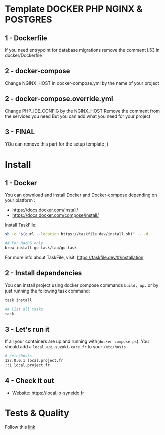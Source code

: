 # Template DOCKER PHP NGINX & POSTGRES
## 1 - Dockerfile
If you need entrypoint for database migrations remove the comment l.53 in docker/Dockerfile

## 2 - docker-compose
Change NGINX_HOST in docker-compose.yml by the name of your project

## 2 - docker-compose.override.yml
Change PHP_IDE_CONFIG by the NGINX_HOST
Remove the comment from the services you need
But you can add what you need for your project

## 3 - FINAL
YOu can remove this part for the setup template ;)

# Install
## 1 - Docker
You can download and install Docker and Docker-compose depending on your platform :

- https://docs.docker.com/install/
- https://docs.docker.com/compose/install/

Install TaskFile:
 ```bash
 sh -c "$(curl --location https://taskfile.dev/install.sh)" -- -d
 
 ## For MacOS only
 brew install go-task/tap/go-task
 ```
For more info about TaskFile, visit: https://taskfile.dev/#/installation

## 2 - Install dependencies
You can install project using docker compose commands `build, up.` or by just running the following task command:

 ```bash
 task install
 
 ## list all tasks
 task
 ```

## 3 - Let's run it
If all your containers are up and running with(`docker compose ps`). You should add a `local.api-suzuki-care.fr` to your `/etc/hosts`
 ```bash
# /etc/hosts
 127.0.0.1 local.project.fr
 ::1 local.project.fr
 ```

## 4 - Check it out
- Website: https://local.lp-syneido.fr

# Tests & Quality
Follow this [link](./doc/tests.md)